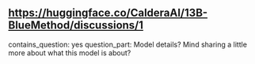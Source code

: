 ## https://huggingface.co/CalderaAI/13B-BlueMethod/discussions/1

contains_question: yes
question_part: Model details? Mind sharing a little more about what this model is about?